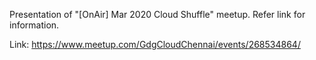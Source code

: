 Presentation of "[OnAir] Mar 2020 Cloud Shuffle" meetup. Refer link for information.

Link: https://www.meetup.com/GdgCloudChennai/events/268534864/
